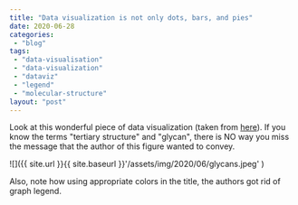 ```yaml
---
title: "Data visualization is not only dots, bars, and pies"
date: 2020-06-28
categories: 
 - "blog"
tags: 
 - "data-visualisation"
 - "data-visualization"
 - "dataviz"
 - "legend"
 - "molecular-structure"
layout: "post"
---
```


Look at this wonderful piece of data visualization (taken from [here](https://www.linkedin.com/posts/glycodisplay-aps_covid19-sarscov2a-coronavirus-activity-6679035232391311360-7V8y)). If you know the terms "tertiary structure" and "glycan", there is NO way you miss the message that the author of this figure wanted to convey.

![]({{ site.url }}{{ site.baseurl }}'/assets/img/2020/06/glycans.jpeg' )

Also, note how using appropriate colors in the title, the authors got rid of graph legend.
